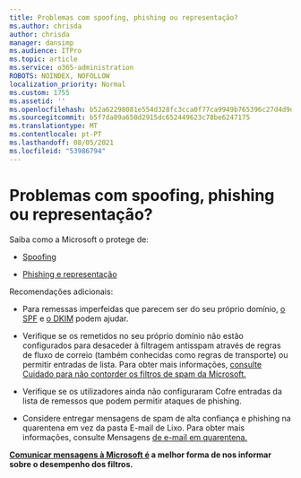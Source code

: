 ```yaml
---
title: Problemas com spoofing, phishing ou representação?
ms.author: chrisda
author: chrisda
manager: dansimp
ms.audience: ITPro
ms.topic: article
ms.service: o365-administration
ROBOTS: NOINDEX, NOFOLLOW
localization_priority: Normal
ms.custom: 1755
ms.assetid: ''
ms.openlocfilehash: b52a62298081e554d328fc3cca0f77ca9949b765396c27d4d9da247f411d6d2c
ms.sourcegitcommit: b5f7da89a650d2915dc652449623c78be6247175
ms.translationtype: MT
ms.contentlocale: pt-PT
ms.lasthandoff: 08/05/2021
ms.locfileid: "53986794"
---
```

# <a name="issues-with-spoofing-phishing-or-impersonation"></a>Problemas com spoofing, phishing ou representação?

Saiba como a Microsoft o protege de:

- [Spoofing](https://docs.microsoft.com/microsoft-365/security/office-365-security/anti-spoofing-protection)

- [Phishing e representação](https://docs.microsoft.com/microsoft-365/security/office-365-security/atp-anti-phishing)

Recomendações adicionais:

- Para remessas imperfeidas que parecem ser do seu próprio domínio, [o SPF](https://docs.microsoft.com/microsoft-365/security/office-365-security/set-up-spf-in-office-365-to-help-prevent-spoofing) e [o DKIM](https://docs.microsoft.com/microsoft-365/security/office-365-security/use-dkim-to-validate-outbound-email) podem ajudar.

- Verifique se os remetidos no seu próprio domínio não estão configurados para desaceder à filtragem antisspam através de regras de fluxo de correio (também conhecidas como regras de transporte) ou permitir entradas de lista. Para obter mais informações, [consulte Cuidado para não contorder os filtros de spam da Microsoft.](https://docs.microsoft.com/exchange/troubleshoot/antispam/cautions-against-bypassing-spam-filters)

- Verifique se os utilizadores ainda [](https://support.office.com/article/BE1BAEA0-BEAB-4A30-B968-9004332336CE) não configuraram Cofre entradas da lista de remessos que podem permitir ataques de phishing.

- Considere entregar mensagens de spam de alta confiança e phishing na quarentena em vez da pasta E-mail de Lixo. Para obter mais informações, consulte Mensagens [de e-mail em quarentena.](https://docs.microsoft.com/microsoft-365/security/office-365-security/quarantine-email-messages)

**[Comunicar mensagens à Microsoft é](https://support.office.com/article/b5caa9f1-cdf3-4443-af8c-ff724ea719d2) a melhor forma de nos informar sobre o desempenho dos filtros.**
